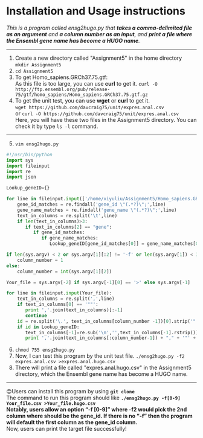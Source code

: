 # Installation and Usage instructions
*This is a program called ensg2hugo.py that **takes a comma-delimited file as an argument** and **a column number as an input**, and **print a file where the Ensembl gene name has become a HUGO name**.*
***
1. Create a new directory called "Assignment5" in the home directory `mkdir Assignment5`  
2. `cd Assignment5`  
3. To get Homo_sapiens.GRCh37.75.gtf:<br>
As this file is too large, you can use **curl** to get it. `curl -O http://ftp.ensembl.org/pub/release-75/gtf/homo_sapiens/Homo_sapiens.GRCh37.75.gtf.gz`
4. To get the unit test, you can use **wget** or **curl** to get it.  
`wget https://github.com/davcraig75/unit/expres.anal.csv`  
or `curl -O https://github.com/davcraig75/unit/expres.anal.csv`  
Here, you will have these two files in the Assignment5 directory. You can check it by type `ls -l` command.  
***
5. `vim ensg2hugo.py`  
```python
#!/usr/bin/python
import sys
import fileinput
import re
import json

Lookup_geneID={}

for line in fileinput.input(['/home/xiyuliu/Assignment5/Homo_sapiens.GRCh37.75.gtf']):
    gene_id_matches = re.findall('gene_id \"(.*?)\";',line)
    gene_name_matches = re.findall('gene_name \"(.*?)\";',line)
    text_in_columns = re.split('\t',line)
    if len(text_in_columns)>3:
       if text_in_columns[2] == "gene":
          if gene_id_matches:
             if gene_name_matches:
                Lookup_geneID[gene_id_matches[0]] = gene_name_matches[0]

if len(sys.argv) < 2 or sys.argv[1][:2] != '-f' or len(sys.argv[1]) < 3 or not sys.argv[1][2] or not sys.argv[1][2].isdigit():
    column_number = 1
else:
    column_number = int(sys.argv[1][2])

Your_file = sys.argv[-2] if sys.argv[-1][0] == '>' else sys.argv[-1]

for line in fileinput.input(Your_file):
    text_in_columns = re.split(',',line)
    if text_in_columns[0] == '""':
       print ','.join(text_in_columns)[:-1]
       continue
    id = re.split('\.', text_in_columns[column_number -1])[0].strip('"')
    if id in Lookup_geneID:
       text_in_columns[-1]=re.sub('\n','',text_in_columns[-1].rstrip());
       print ','.join(text_in_columns[:column_number-1]) + "," + '"' + Lookup_geneID[id] + '"' + "," + ','.join(text_in_columns[column_number:])
```
6. `chmod 755 ensg2hugo.py`  
7. Now, I can test this program by the unit test file. `./ensg2hugo.py -f2 expres.anal.csv >expres.anal.hugo.csv`  
8. There will print a file called "expres.anal.hugo.csv" in the Assignment5 directory, which the Ensembl gene name has become a HUGO name.  
***
:blush:Users can install this program by using **`git clone`**  
The command to run this program should like **`./ensg2hugo.py -f[0-9] Your_file.csv >Your_file.hugo.csv`**  
**Notably, users allow an option “-f [0-9]” where -f2 would pick the 2nd column where should be the gene_id. If there is no “-f” then the program will default the first column as the gene_id column.**    
Now, users can print the target file successfully!

